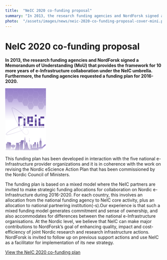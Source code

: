 ```yaml
---
title:  "NeIC 2020 co-funding proposal" 
summary: "In 2013, the research funding agencies and NordForsk signed a Memorandum of Understanding (MoU) that provides the framework for 10 more years of e-Infrastructure collaboration under the NeIC umbrella. Furthermore, the funding agencies requested a funding plan for 2016-2020."
photo:  "/assets/images/news/neic-2020-co-funding-proposal-cover-mini.png"
---
```


NeIC 2020 co-funding proposal
=============================

**In 2013, the research funding agencies and NordForsk signed a Memorandum of Understanding (MoU) that provides the framework for 10 more years of e-Infrastructure collaboration under the NeIC umbrella. Furthermore, the funding agencies requested a funding plan for 2016-2020.**

<a href="https://wiki.neic.no/w/ext/img_auth.php/8/88/141016-NeIC2020-proposal-complete.pdf"> <img class="smallpic" src="/assets/images/news/neic-2020-co-funding-proposal-cover-mini.png"> </a>

This funding plan has been developed in interaction with the five national e-Infrastructure provider organizations and it is in coherence with the work on revising the Nordic eScience Action Plan that has been commissioned by the Nordic Council of Ministers.

The funding plan is based on a mixed model where the NeIC partners are invited to make strategic funding allocations for collaboration on Nordic e-Infrastructure during 2016-2020. For each country, this involves an allocation from the national funding agency to NeIC core activity, plus an allocation to national partnering institution(-s).Our experience is that such a mixed funding model generates commitment and sense of ownership, and also accommodates for differences between the national e-Infrastructure organisations. At the Nordic level, we believe that NeIC can make major contributions to NordForsk’s goal of enhancing quality, impact and cost-efficiency of joint Nordic research and research infrastructure actions. NordForsk is invited to follow up on previous support actions and use NeIC as a facilitator for implementation of its new strategy.

[View the NeIC 2020 co-funding plan](https://wiki.neic.no/w/ext/img_auth.php/8/88/141016-NeIC2020-proposal-complete.pdf)

